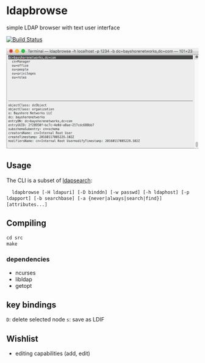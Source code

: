 # ldapbrowse 
simple LDAP browser with text user interface

[![Build Status](https://travis-ci.org/david0/ldapbrowse.png)](https://travis-ci.org/david0/ldapbrowse)

![Screenshot](screenshot.gif)

## Usage

The CLI is a subset of [ldapsearch](http://linux.die.net/man/1/ldapsearch):

      ldapbrowse [-H ldapuri] [-D binddn] [-w passwd] [-h ldaphost] [-p ldapport] [-b searchbase] [-a {never|always|search|find}][attributes...]

## Compiling 

    cd src
    make

### dependencies

- ncurses
- libldap
- getopt

## key bindings

`D`: delete selected node 
`s`: save as LDIF


## Wishlist

- editing capabilities (add, edit)
